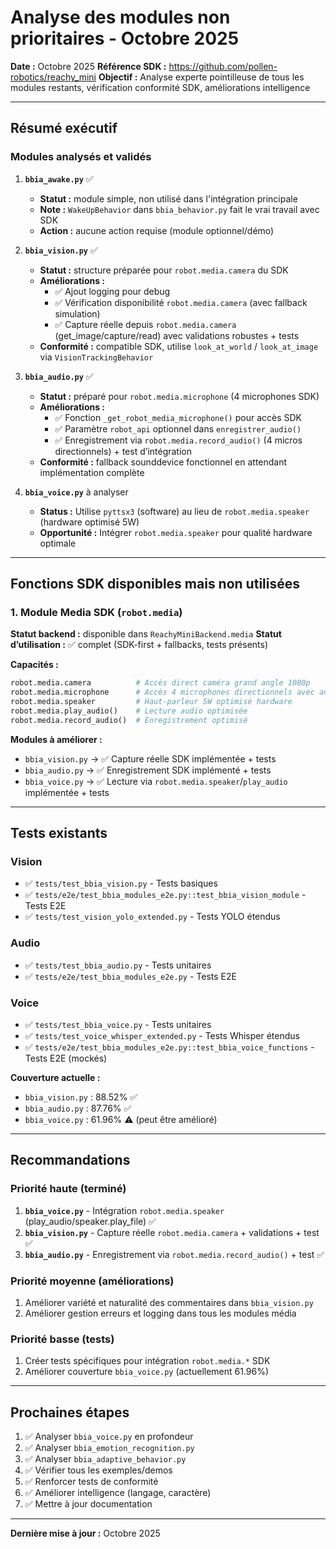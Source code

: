 # Analyse des modules non prioritaires - Octobre 2025

**Date :** Octobre 2025
**Référence SDK :** https://github.com/pollen-robotics/reachy_mini
**Objectif :** Analyse experte pointilleuse de tous les modules restants, vérification conformité SDK, améliorations intelligence

---

## Résumé exécutif

### Modules analysés et validés

1. **`bbia_awake.py`** ✅
   - **Statut :** module simple, non utilisé dans l'intégration principale
   - **Note :** `WakeUpBehavior` dans `bbia_behavior.py` fait le vrai travail avec SDK
   - **Action :** aucune action requise (module optionnel/démo)

2. **`bbia_vision.py`** ✅
   - **Statut :** structure préparée pour `robot.media.camera` du SDK
   - **Améliorations :**
     - ✅ Ajout logging pour debug
     - ✅ Vérification disponibilité `robot.media.camera` (avec fallback simulation)
     - ✅ Capture réelle depuis `robot.media.camera` (get_image/capture/read) avec validations robustes + tests
   - **Conformité :** compatible SDK, utilise `look_at_world` / `look_at_image` via `VisionTrackingBehavior`

3. **`bbia_audio.py`** ✅
   - **Statut :** préparé pour `robot.media.microphone` (4 microphones SDK)
   - **Améliorations :**
     - ✅ Fonction `_get_robot_media_microphone()` pour accès SDK
     - ✅ Paramètre `robot_api` optionnel dans `enregistrer_audio()`
     - ✅ Enregistrement via `robot.media.record_audio()` (4 micros directionnels) + test d’intégration
   - **Conformité :** fallback sounddevice fonctionnel en attendant implémentation complète

4. **`bbia_voice.py`** à analyser
   - **Status :** Utilise `pyttsx3` (software) au lieu de `robot.media.speaker` (hardware optimisé 5W)
   - **Opportunité :** Intégrer `robot.media.speaker` pour qualité hardware optimale

---

## Fonctions SDK disponibles mais non utilisées

### **1. Module Media SDK (`robot.media`)**

**Statut backend :** disponible dans `ReachyMiniBackend.media`
**Statut d’utilisation :** ✅ complet (SDK-first + fallbacks, tests présents)

**Capacités :**
```python
robot.media.camera          # Accès direct caméra grand angle 1080p
robot.media.microphone      # Accès 4 microphones directionnels avec annulation de bruit
robot.media.speaker         # Haut-parleur 5W optimisé hardware
robot.media.play_audio()    # Lecture audio optimisée
robot.media.record_audio()  # Enregistrement optimisé
```

**Modules à améliorer :**
- `bbia_vision.py` → ✅ Capture réelle SDK implémentée + tests
- `bbia_audio.py` → ✅ Enregistrement SDK implémenté + tests
- `bbia_voice.py` → ✅ Lecture via `robot.media.speaker`/`play_audio` implémentée + tests

---

## Tests existants

### **Vision**
- ✅ `tests/test_bbia_vision.py` - Tests basiques
- ✅ `tests/e2e/test_bbia_modules_e2e.py::test_bbia_vision_module` - Tests E2E
- ✅ `tests/test_vision_yolo_extended.py` - Tests YOLO étendus

### **Audio**
- ✅ `tests/test_bbia_audio.py` - Tests unitaires
- ✅ `tests/e2e/test_bbia_modules_e2e.py` - Tests E2E

### **Voice**
- ✅ `tests/test_bbia_voice.py` - Tests unitaires
- ✅ `tests/test_voice_whisper_extended.py` - Tests Whisper étendus
- ✅ `tests/e2e/test_bbia_modules_e2e.py::test_bbia_voice_functions` - Tests E2E (mockés)

**Couverture actuelle :**
- `bbia_vision.py` : 88.52% ✅
- `bbia_audio.py` : 87.76% ✅
- `bbia_voice.py` : 61.96% ⚠️ (peut être amélioré)

---

## Recommandations

### Priorité haute (terminé)
1. **`bbia_voice.py`** - Intégration `robot.media.speaker` (play_audio/speaker.play_file) ✅
2. **`bbia_vision.py`** - Capture réelle `robot.media.camera` + validations + test ✅
3. **`bbia_audio.py`** - Enregistrement via `robot.media.record_audio()` + test ✅

### Priorité moyenne (améliorations)
1. Améliorer variété et naturalité des commentaires dans `bbia_vision.py`
2. Améliorer gestion erreurs et logging dans tous les modules média

### Priorité basse (tests)
1. Créer tests spécifiques pour intégration `robot.media.*` SDK
2. Améliorer couverture `bbia_voice.py` (actuellement 61.96%)

---

## Prochaines étapes

1. ✅ Analyser `bbia_voice.py` en profondeur
2. ✅ Analyser `bbia_emotion_recognition.py`
3. ✅ Analyser `bbia_adaptive_behavior.py`
4. ✅ Vérifier tous les exemples/demos
5. ✅ Renforcer tests de conformité
6. ✅ Améliorer intelligence (langage, caractère)
7. ✅ Mettre à jour documentation

---

**Dernière mise à jour :** Octobre 2025

